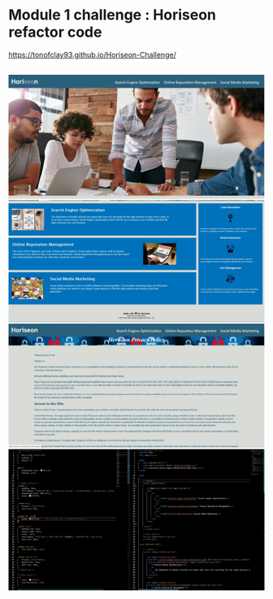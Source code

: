 # Module 1 challenge : Horiseon refactor code

https://tonofclay93.github.io/Horiseon-Challenge/

<br />

<img src="/assets/images/Top-half-Screenshot-page-1.jpg">
<img src="/assets/images/Bottom-half-screenshot-page-1.jpg">
<img src="/assets/images/Privacy-policy-added.jpg">
<img src="/assets/images/code-cleaned.jpg">
